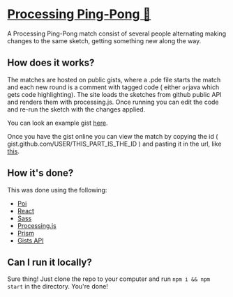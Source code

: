 # [Processing Ping-Pong 🏓](https://processing-ping-pong.netlify.com)

A Processing Ping-Pong match consist of several people alternating making changes to the same sketch, getting something new along the way.

## How does it works?

The matches are hosted on public gists, where a .pde file starts the match and each new round is a comment with tagged code ( either `or`java which gets code highlighting). The site loads the sketches from github public API and renders them with processing.js. Once running you can edit the code and re-run the sketch with the changes applied.

You can look an example gist [here](https://gist.github.com/martoo6/0bc9ad44727739ce6b1b23c88083a263).

Once you have the gist online you can view the match by copying the id ( gist.github.com/USER/THIS_PART_IS_THE_ID ) and pasting it in the url, like [this](https://processing-ping-pong.netlify.com?id=e43b684b87d67be8f974ec2e2fe27036).

## How it's done?

This was done using the following:

- [Poi](https://poi.js.org/)
- [React](https://reactjs.org/)
- [Sass](https://sass-lang.com/)
- [Processing.js](http://processingjs.org/)
- [Prism](https://prismjs.com)
- [Gists API](https://developer.github.com/v3/gists/)

## Can I run it locally?

Sure thing! Just clone the repo to your computer and run `npm i && npm start` in the directory. You're done!
